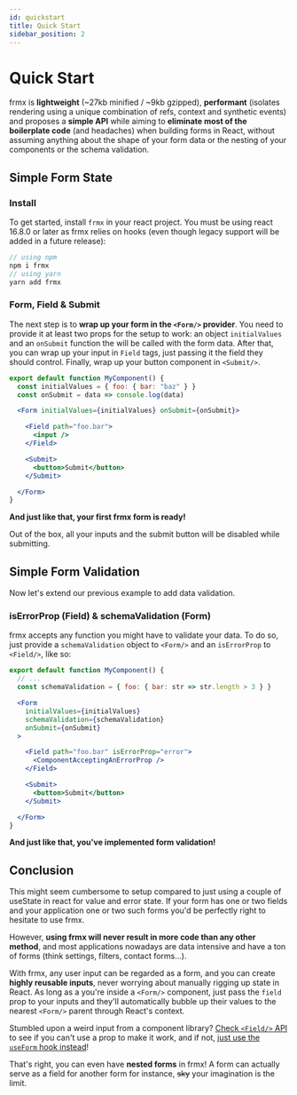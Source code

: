 ```yaml
---
id: quickstart
title: Quick Start
sidebar_position: 2
---
```


# Quick Start

frmx is **lightweight** (~27kb minified / ~9kb gzipped), **performant** (isolates rendering using a unique combination of refs, context and synthetic events) and proposes a **simple API** while aiming to **eliminate most of the boilerplate code** (and headaches) when building forms in React, without assuming anything about the shape of your form data or the nesting of your components or the schema validation.

## Simple Form State

### Install

To get started, install `frmx` in your react project. You must be using react 16.8.0 or later as frmx relies on hooks (even though legacy support will be added in a future release):

```js
// using npm
npm i frmx
// using yarn
yarn add frmx
```

### Form, Field & Submit

The next step is to **wrap up your form in the `<Form/>` provider**. You need to provide it at least two props for the setup to work: an object `initialValues` and an `onSubmit` function the will be called with the form data. After that, you can wrap up your input in `Field` tags, just passing it the field they should control. Finally, wrap up your button component in `<Submit/>`.

```jsx
export default function MyComponent() {
  const initialValues = { foo: { bar: "baz" } }
  const onSubmit = data => console.log(data)

  <Form initialValues={initialValues} onSubmit={onSubmit}>

    <Field path="foo.bar">
      <input />
    </Field>

    <Submit>
      <button>Submit</button>
    </Submit>

  </Form>
}
```
**And just like that, your first frmx form is ready!**

Out of the box, all your inputs and the submit button will be disabled while submitting.

## Simple Form Validation

Now let's extend our previous example to add data validation.

### isErrorProp (Field) & schemaValidation (Form)

frmx accepts any function you might have to validate your data. To do so, just provide a `schemaValidation` object to `<Form/>` and an `isErrorProp` to `<Field/>`, like so:

```jsx {3,7,11}
export default function MyComponent() {
  // ...
  const schemaValidation = { foo: { bar: str => str.length > 3 } }

  <Form
    initialValues={initialValues}
    schemaValidation={schemaValidation}
    onSubmit={onSubmit}
  >

    <Field path="foo.bar" isErrorProp="error">
      <ComponentAcceptingAnErrorProp />
    </Field>

    <Submit>
      <button>Submit</button>
    </Submit>

  </Form>
}
```
**And just like that, you've implemented form validation!**

## Conclusion

This might seem cumbersome to setup compared to just using a couple of useState in react for value and error state. If your form has one or two fields and your application one or two such forms you'd be perfectly right to hesitate to use frmx.

However, **using frmx will never result in more code than any other method**, and most applications nowadays are data intensive and have a ton of forms (think settings, filters, contact forms...).

With frmx, any user input can be regarded as a form, and you can create **highly reusable inputs**, never worrying about manually rigging up state in React. As long as a you're inside a `<Form/>` component, just pass the `field` prop to your inputs and they'll automatically bubble up their values to the nearest `<Form/>` parent through React's context.

Stumbled upon a weird input from a component library? [Check `<Field/>` API](https://www.frmx.io/docs/api/fldx) to see if you can't use a prop to make it work, and if not, [just use the `useForm` hook instead](https://www.frmx.io/docs/api/usefrmx)!

That's right, you can even have **nested forms** in frmx! A form can actually serve as a field for another form for instance, ~~sky~~ your imagination is the limit.

